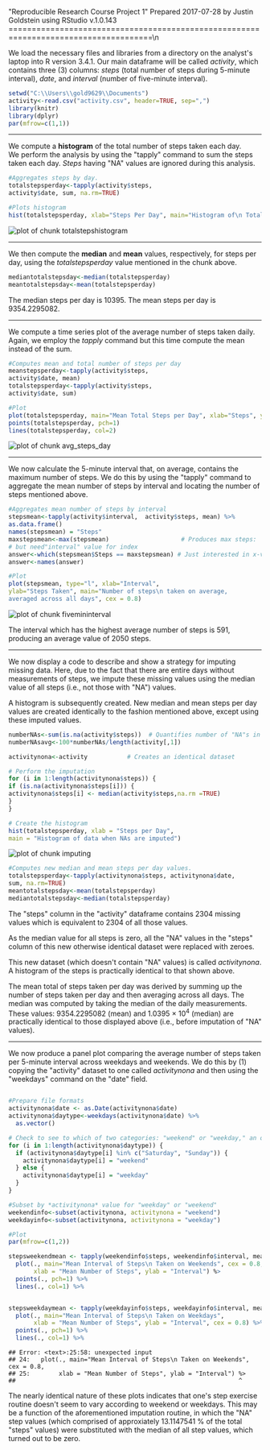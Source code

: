 "Reproducible Research Course Project 1"
Prepared 2017-07-28 by Justin Goldstein using RStudio v.1.0.143
=====================================================================================\n

We load the necessary files and libraries from a directory on the analyst's laptop into R version 3.4.1.  Our main 
dataframe will be called
*activity*, which contains three (3) columns: *steps* (total number of steps during 5-minute interval), 
*date*, and *interval* (number of five-minute interval).


```r
setwd("C:\\Users\\gold9629\\Documents")
activity<-read.csv("activity.csv", header=TRUE, sep=",")
library(knitr)
library(dplyr)
par(mfrow=c(1,1))
```

---

We compute a **histogram** of the total number of steps taken each day.  
We perform the analysis by using the "tapply" command to sum the
steps taken each day.  *Steps* having "NA" values are ignored during this analysis. 


```r
#Aggregates steps by day.
totalstepsperday<-tapply(activity$steps, 
activity$date, sum, na.rm=TRUE) 

#Plots histogram
hist(totalstepsperday, xlab="Steps Per Day", main="Histogram of\n Total Steps per Day")
```

![plot of chunk totalstepshistogram](figure/totalstepshistogram-1.png)

---

We then compute the **median** and **mean** values, respectively, for steps per day, 
using the *totalstepsperday* value mentioned in the chunk above.


```r
mediantotalstepsday<-median(totalstepsperday)
meantotalstepsday<-mean(totalstepsperday)
```

The median steps per day is 10395.
The mean steps per day is 9354.2295082.

---

We compute a time series plot of the average number of steps taken daily.  Again,
we employ the *tapply* command but this time compute the mean instead of the sum.



```r
#Computes mean and total number of steps per day
meanstepsperday<-tapply(activity$steps, 
activity$date, mean)
totalstepsperday<-tapply(activity$steps, 
activity$date, sum)

#Plot
plot(totalstepsperday, main="Mean Total Steps per Day", xlab="Steps", ylab="Day")
points(totalstepsperday, pch=1)
lines(totalstepsperday, col=2)
```

![plot of chunk avg_steps_day](figure/avg_steps_day-1.png)

---

We now calculate the 5-minute interval that, 
on average, contains the maximum number of steps.  We do this by using
the "tapply" command to aggregate the mean number of steps by interval
and locating the number of steps mentioned above.



```r
#Aggregates mean number of steps by interval
stepsmean<-tapply(activity$interval,  activity$steps, mean) %>%
as.data.frame()
names(stepsmean) = "Steps"
maxstepsmean<-max(stepsmean)                    # Produces max steps:  2050
# but need"interval" value for index
answer<-which(stepsmean$Steps == maxstepsmean) # Just interested in x-val: Produces 591.
answer<-names(answer)

#Plot
plot(stepsmean, type="l", xlab="Interval",
ylab="Steps Taken", main="Number of steps\n taken on average,
averaged across all days", cex = 0.8)
```

![plot of chunk fivemininterval](figure/fivemininterval-1.png)

The interval which has the highest average number of steps is 591, 
producing an average value of 2050 steps.


---

We now display a code to describe and show a strategy for imputing missing data.
Here, due to the fact that there are entire days without measurements of steps, we impute 
these missing values using the median value of all steps (i.e., not those with "NA") values.  

A histogram is subsequently created.  New median and mean steps per day values are created 
identically to the fashion mentioned above, except using these imputed values.



```r
numberNAs<-sum(is.na(activity$steps))  # Quantifies number of "NA"s in "steps" column
numberNAsavg<-100*numberNAs/length(activity[,1])

activitynona<-activity           # Creates an identical dataset

# Perform the imputation
for (i in 1:length(activitynona$steps)) {
if (is.na(activitynona$steps[i])) {
activitynona$steps[i] <- median(activity$steps,na.rm =TRUE)
}
}

# Create the histogram
hist(totalstepsperday, xlab = "Steps per Day", 
main = "Histogram of data when NAs are imputed")
```

![plot of chunk imputing](figure/imputing-1.png)

```r
#Computes new median and mean steps per day values.
totalstepsperday<-tapply(activitynona$steps, activitynona$date,
sum, na.rm=TRUE)
meantotalstepsday<-mean(totalstepsperday)
mediantotalstepsday<-median(totalstepsperday)
```

The "steps" column in the "activity" dataframe contains 2304 missing values which is 
equivalent to 2304 of all those values.

As the median value for all steps is zero, all the "NA" values in the "steps" 
column of this new otherwise identical dataset were replaced with zeroes.

This new dataset (which doesn't contain "NA" values) is called *activitynona*.  
A histogram of the steps is practically identical to that shown above.

The mean total of steps taken per day was derived by summing up the number of steps taken per day and 
then averaging across all days.  The median was computed by taking the median of the daily measurements.  
These values: 9354.2295082 (mean) and 1.0395 &times; 10<sup>4</sup> (median) are practically identical to 
those displayed above (i.e., before imputation of "NA" values).

---
  
We now produce a panel plot comparing the average number of steps taken per 5-minute interval 
across weekdays and weekends.  We do this by (1) copying the "activity" dataset to one called 
*activitynona* and then using the "weekdays" command on the "date" field.


```r

#Prepare file formats
activitynona$date <- as.Date(activitynona$date)
activitynona$daytype<-weekdays(activitynona$date) %>%
  as.vector()

# Check to see to which of two categories: "weekend" or "weekday," an obs belongs
for (i in 1:length(activitynona$daytype)) {
  if (activitynona$daytype[i] %in% c("Saturday", "Sunday")) { 
    activitynona$daytype[i] = "weekend"
  } else {
    activitynona$daytype[i] = "weekday"
  }
}

#Subset by *activitynona* value for "weekday" or "weekend"
weekendinfo<-subset(activitynona, activitynona = "weekend")
weekdayinfo<-subset(activitynona, activitynona = "weekday")

#Plot
par(mfrow=c(1,2))

stepsweekendmean <- tapply(weekendinfo$steps, weekendinfo$interval, mean) %>%
  plot(., main="Mean Interval of Steps\n Taken on Weekends", cex = 0.8,
       xlab = "Mean Number of Steps", ylab = "Interval") %>
  points(., pch=1) %>%
  lines(., col=1) %>%


stepsweekdaymean <- tapply(weekdayinfo$steps, weekdayinfo$interval, mean) %>%
  plot(., main="Mean Interval of Steps\n Taken on Weekdays",
       xlab = "Mean Number of Steps", ylab = "Interval", cex = 0.8) %>%
  points(., pch=1) %>%
  lines(., col=1) %>%
```

```
## Error: <text>:25:58: unexpected input
## 24:   plot(., main="Mean Interval of Steps\n Taken on Weekends", cex = 0.8,
## 25:        xlab = "Mean Number of Steps", ylab = "Interval") %>
##                                                              ^
```

The nearly identical nature of these plots indicates that one's step exercise routine doesn't seem to vary 
according to weekend or weekdays.  This may be a function of the aforementioned imputation routine, in which 
the "NA" step values (which comprised of approxiately 13.1147541 % of the total "steps" values) 
were substituted with the median of all step values, which turned out to be zero.     



